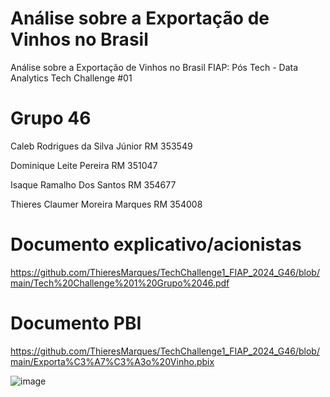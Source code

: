 # Análise sobre a Exportação de Vinhos no Brasil


Análise sobre a Exportação de Vinhos no Brasil FIAP: Pós Tech - Data Analytics Tech Challenge #01

# Grupo 46
Caleb Rodrigues da Silva Júnior RM 353549

Dominique Leite Pereira  RM 351047

Isaque Ramalho Dos Santos RM 354677

Thieres Claumer Moreira Marques  RM 354008 

# Documento explicativo/acionistas
https://github.com/ThieresMarques/TechChallenge1_FIAP_2024_G46/blob/main/Tech%20Challenge%201%20Grupo%2046.pdf

# Documento PBI
https://github.com/ThieresMarques/TechChallenge1_FIAP_2024_G46/blob/main/Exporta%C3%A7%C3%A3o%20Vinho.pbix

![image](https://github.com/ThieresMarques/TechChallenge1_FIAP_2024_G46/assets/167770809/36498cb6-98c8-47e7-9163-b45aea43511c)
